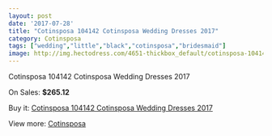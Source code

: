 ```yaml
---
layout: post
date: '2017-07-28'
title: "Cotinsposa 104142 Cotinsposa Wedding Dresses 2017"
category: Cotinsposa
tags: ["wedding","little","black","cotinsposa","bridesmaid"]
image: http://img.hectodress.com/4651-thickbox_default/cotinsposa-104142-cotinsposa-wedding-dresses-2013.jpg
---
```

Cotinsposa 104142 Cotinsposa Wedding Dresses 2017

On Sales: **$265.12**
<a href="https://www.hectodress.com/cotinsposa/2356-cotinsposa-104142-cotinsposa-wedding-dresses-2013.html"><amp-img layout="responsive" width="600" height="600" src="//img.hectodress.com/4651-thickbox_default/cotinsposa-104142-cotinsposa-wedding-dresses-2013.jpg" alt="Cotinsposa 104142 Cotinsposa Wedding Dresses 2017 0" /></a>
<a href="https://www.hectodress.com/cotinsposa/2356-cotinsposa-104142-cotinsposa-wedding-dresses-2013.html"><amp-img layout="responsive" width="600" height="600" src="//img.hectodress.com/4652-thickbox_default/cotinsposa-104142-cotinsposa-wedding-dresses-2013.jpg" alt="Cotinsposa 104142 Cotinsposa Wedding Dresses 2017 1" /></a>

Buy it: [Cotinsposa 104142 Cotinsposa Wedding Dresses 2017](https://www.hectodress.com/cotinsposa/2356-cotinsposa-104142-cotinsposa-wedding-dresses-2013.html "Cotinsposa 104142 Cotinsposa Wedding Dresses 2017")

View more: [Cotinsposa](https://www.hectodress.com/39-cotinsposa "Cotinsposa")